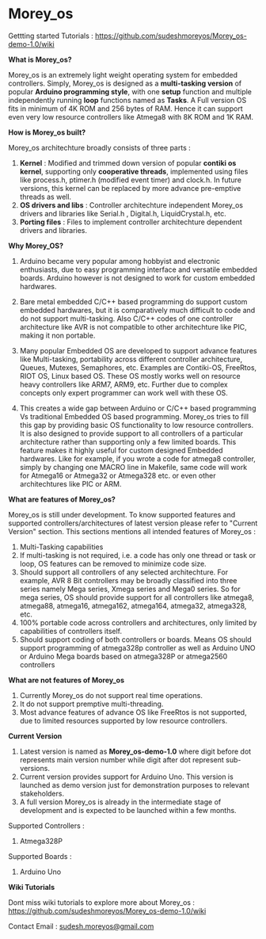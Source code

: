 # Morey_os

Gettting started Tutorials : https://github.com/sudeshmoreyos/Morey_os-demo-1.0/wiki

**What is Morey_os?**

Morey_os is an extremely light weight operating system for embedded controllers. Simply, Morey_os is designed as a **multi-tasking version** of popular **Arduino programming style**, with one **setup** function and multiple independently running **loop** functions named as **Tasks**. A Full version OS fits in minimum of 4K ROM and 256 bytes of RAM. Hence it can support even very low resource controllers like Atmega8 with 8K ROM and 1K RAM. 

**How is Morey_os built?**

Morey_os architechture broadly consists of three parts :
1. **Kernel** : Modified and trimmed down version of popular **contiki os kernel**, supporting only **cooperative threads**, implemented using files like process.h, ptimer.h (modified event timer) and clock.h. In future versions, this kernel can be replaced by more advance pre-emptive threads as well.
2. **OS drivers and libs** : Controller architechture independent Morey_os drivers and libraries like Serial.h , Digital.h, LiquidCrystal.h, etc.
3. **Porting files** : Files to implement controller architechture dependent drivers and libraries. 

**Why Morey_OS?**

1. Arduino became very popular among hobbyist and electronic enthusiasts, due to easy programming interface and versatile embedded boards. Arduino however is not designed to work for custom embedded hardwares. 

2. Bare metal embedded C/C++ based programming do support custom embedded hardwares, but it is comparatively much difficult to code and do not support multi-tasking. Also C/C++ codes of one controller architecture like AVR is not compatible to other architechture like PIC, making it non portable.

3. Many popular Embedded OS are developed to support advance features like Multi-tasking, portability across different controller architecture, Queues, Mutexes, Semaphores, etc. Examples are Contiki-OS, FreeRtos, RIOT OS, Linux based OS. These OS mostly works well on resource heavy controllers like ARM7, ARM9, etc. Further due to complex concepts only expert programmer can work well with these OS. 

4. This creates a wide gap between Arduino or C/C++ based programming Vs traditional Embedded OS based programming. Morey_os tries to fill this gap by providing basic OS functionality to low resource controllers. It is also designed to provide support to all controllers of a particular architecture rather than supporting only a few limited boards. This feature makes it highly useful for custom designed Embedded hardwares. Like for example, if you wrote a code for atmega8 controller, simply by changing one MACRO line in Makefile, same code will work for Atmega16 or Atmega32 or Atmega328 etc. or even other architechtures like PIC or ARM.

**What are features of Morey_os?**

Morey_os is still under development. To know supported features and supported controllers/architectures of latest version please refer to "Current Version" section. This sections mentions all intended features of Morey_os :

1. Multi-Tasking capabilities
2. If multi-tasking is not required, i.e. a code has only one thread or task or loop, OS features can be removed to minimize code size. 
3. Should support all controllers of any selected architechture. For example, AVR 8 Bit controllers may be broadly classified into three series namely Mega series, Xmega series and Mega0 series. So for mega series, OS should provide support for all controllers like atmega8, atmega88, atmega16, atmega162, atmega164, atmega32, atmega328, etc.
4. 100% portable code across controllers and architectures, only limited by capabilities of controllers itself.
5. Should support coding of both controllers or boards. Means OS should support programming of atmega328p controller as well as Arduino UNO or Arduino Mega boards based on atmega328P or atmega2560 controllers

**What are not features of Morey_os**

1. Currently Morey_os do not support real time operations.
2. It do not support premptive multi-threading.
3. Most advance features of advance OS like FreeRtos is not supported, due to limited resources supported by low resource controllers.

**Current Version**

1. Latest version is named as **Morey_os-demo-1.0** where digit before dot represents main version number while digit after dot represent sub-versions.
2. Current version provides support for Arduino Uno. This version is launched as demo version just for demonstration purposes to relevant stakeholders.
3. A full version Morey_os is already in the intermediate stage of development and is expected to be launched within a few months.

Supported Controllers : 

1. Atmega328P

Supported Boards :

1. Arduino Uno

**Wiki Tutorials**

Dont miss wiki tutorials to explore more about Morey_os : https://github.com/sudeshmoreyos/Morey_os-demo-1.0/wiki

Contact Email : sudesh.moreyos@gmail.com
